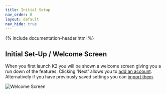```yaml
---
title: Initial Setup
nav_order: 0
layout: default
nav_hide: true
---
```


{% include documentation-header.html %}

## Initial Set-Up / Welcome Screen

When you first launch K2 you will be shown a welcome screen giving you a
run down of the features. Clicking 'Next' allows you to <a href="{{site.url}}/documentation/accounts/add.html">add an account</a>. Alternatively if you have previously saved settings you can <a href="{{site.url}}/documentation/settings/import_export.html">import them</a>.

<img src="{{site.url}}/assets/img/welcome_screen.png" alt="Welcome Screen" />
